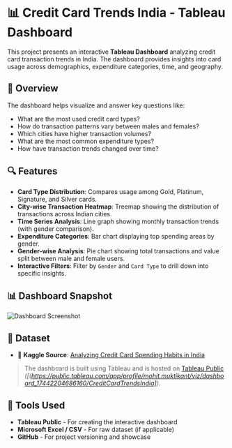 # 📊 Credit Card Trends India - Tableau Dashboard

This project presents an interactive **Tableau Dashboard** analyzing credit card transaction trends in India. The dashboard provides insights into card usage across demographics, expenditure categories, time, and geography.

## 📌 Overview

The dashboard helps visualize and answer key questions like:
- What are the most used credit card types?
- How do transaction patterns vary between males and females?
- Which cities have higher transaction volumes?
- What are the most common expenditure types?
- How have transaction trends changed over time?

## 🔍 Features

- **Card Type Distribution**: Compares usage among Gold, Platinum, Signature, and Silver cards.
- **City-wise Transaction Heatmap**: Treemap showing the distribution of transactions across Indian cities.
- **Time Series Analysis**: Line graph showing monthly transaction trends (with gender comparison).
- **Expenditure Categories**: Bar chart displaying top spending areas by gender.
- **Gender-wise Analysis**: Pie chart showing total transactions and value split between male and female users.
- **Interactive Filters**: Filter by `Gender` and `Card Type` to drill down into specific insights.

## 📊 Dashboard Snapshot

![Dashboard Screenshot](![image](https://github-production-user-asset-6210df.s3.amazonaws.com/101824646/431970678-49a4c215-c59b-4c5e-b631-4566e01b429b.png?X-Amz-Algorithm=AWS4-HMAC-SHA256&X-Amz-Credential=AKIAVCODYLSA53PQK4ZA%2F20250409%2Fus-east-1%2Fs3%2Faws4_request&X-Amz-Date=20250409T180728Z&X-Amz-Expires=300&X-Amz-Signature=c14dfedcca4d99030e5c9741a842d7bc9c35aad50177eadf7aeb1fe9cb76c4db&X-Amz-SignedHeaders=host))

## 🔗 Dataset

- 📂 **Kaggle Source**: [Analyzing Credit Card Spending Habits in India](https://www.kaggle.com/datasets/thedevastator/analyzing-credit-card-spending-habits-in-india)

> The dashboard is built using Tableau and is hosted on [Tableau Public](https://public.tableau.com/) *([(https://public.tableau.com/app/profile/mohit.muktikant/viz/dashboard_17442204686160/CreditCardTrendsIndia])*.

## 🧰 Tools Used

- **Tableau Public** - For creating the interactive dashboard
- **Microsoft Excel / CSV** - For raw dataset (if applicable)
- **GitHub** - For project versioning and showcase
